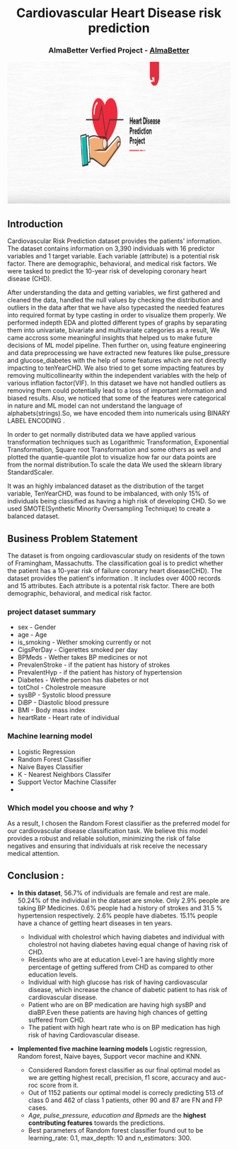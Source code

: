 <h1 align="center"> Cardiovascular Heart Disease risk prediction</h1>
<h3 align="center"> AlmaBetter Verfied Project - <a href="https://www.almabetter.com/"> AlmaBetter </a> </h5>

<p align="center"> 
<img src="https://github.com/tushar8668/Cardiovascular_Heart-_disease_risk-_Prediction-using-Classification_Technique/blob/main/cardiovascular_risk_imag.png" alt="AEP.jpg"  height="320px">
</p>


## Introduction 

Cardiovascular Risk Prediction dataset provides the patients' information. The dataset contains information on 3,390 individuals with 16 predictor variables and 1 target variable. Each variable (attribute) is a potential risk factor. 
There are demographic, behavioral, and medical risk factors. We were tasked to predict the 10-year risk of developing coronary heart disease (CHD).

After understanding the data and getting variables, we first gathered and cleaned the data, handled the null values by checking the distribution and outliers in the data after that we have also typecasted the needed features into required format by type casting in order to visualize them properly. We performed indepth EDA and plotted different types of graphs by separating them into univariate, bivariate and multivariate categories as a result, We came accross some meaningful insights that helped us to make future decisions of ML model pipeline. Then further on, using feature engineering and data preprocessing we have extracted new features like pulse_pressure and glucose_diabetes with the help of some features which are not directly impacting to tenYearCHD. We also tried to get some impacting features by removing multicollinearity within the independent variables with the help of various inflation factor(VIF). In this dataset we have not handled outliers as removing them could potentially lead to a loss of important information and biased results. Also, we noticed that some of the features were categorical in nature and ML model can not understand the language of alphabets(strings).So, we have encoded them into numericals using BINARY LABEL ENCODING .

In order to get normally distributed data we have applied various transformation techniques such as Logarithmic Transformation, Exponential Transformation, Square root Transformation and some others as well and plotted the quantie-quantile plot to visualize how far our data points are from the normal distribution.To scale the data We used the sklearn library StandardScaler.

It was an highly imbalanced dataset as the distribution of the target variable, TenYearCHD, was found to be imbalanced, with only 15% of individuals being classified as having a high risk of developing CHD. So we used SMOTE(Synthetic Minority Oversampling Technique) to create a balanced dataset.

## Business Problem Statement 
The dataset is from ongoing cardiovascular study on residents of the town of Framingham, Massachutts. The classification goal is to predict whether the patient has a 10-year risk of failure coronary heart disease(CHD). The dataset provides the patient's information . It includes over 4000 records and 15 attributes. Each attribute is a potental risk factor. There are both demographic, behavioral, and medical risk factor.

### project dataset summary
* sex - Gender
* age - Age
* is_smoking - Wether smoking currently or not
* CigsPerDay - Cigerettes smoked per day
* BPMeds - Wether takes BP medicines or not
* PrevalenStroke - if the patient has history of strokes 
* PrevalentHyp - if the patient has history of hypertension
* Diabetes - Wethe person has diabetes or not
* totChol - Cholestrole measure
* sysBP - Systolic blood pressure
* DiBP - Diastolic blood pressure
* BMI - Body mass index
* heartRate - Heart rate of individual

### Machine learning model 
- Logistic Regression
- Random Forest Classifier
- Naive Bayes Classifier
- K - Nearest Neighbors Classifer
- Support Vector Machine Classifer
- 
### Which model you choose and why ?
As a result, I chosen the Random Forest classifier as the preferred model for our cardiovascular disease classification task. We believe this model provides a robust and reliable solution, minimizing the risk of false negatives and ensuring that individuals at risk receive the necessary medical attention.

## **Conclusion :**
  - **In this dataset**, 56.7% of individuals are female and rest are male. 50.24% of the individual in the dataset are smoke. Only 2.9% people are taking BP Medicines. 0.6% people had a history of strokes and 31.5 % hypertension respectively. 2.6% people have diabetes. 15.1% people have a chance of getting heart diseases in ten years.
     - Individual with cholestrol which having diabetes and individual with cholestrol not having diabetes having equal change of having risk of CHD.
     - Residents who are at education Level-1 are having slightly more percentage of getting suffered from CHD as compared to other education levels.
     - Individual with high glucose has risk of having cardiovascular disease, which increase the chance of diabetic patient to has risk of cardiovascular disease.
     - Patient who are on BP medication are having high sysBP and diaBP.Even these patients are having high chances of getting suffered from CHD.
     - The patient with high heart rate who is on BP medication has high risk of having Cardiovascular disease.

  - **Implemented five machine learning models** Logistic regression, Random forest, Naive bayes, Support vecor machine and KNN.
     - Considered Random forest classifier as our final optimal model as we are getting highest recall, precision, f1 score, accuracy and auc-roc score from it.
     - Out of 1152 patients our optimal model is correcly predicting 513 of class 0 and 462 of class 1 patients, other 90 and 87 are FN and FP cases.
     - *Age, pulse_pressure, education and Bpmeds* are the **highest contributing features** towards the predictions.
     - Best parameters of Random forest classifier found out to be learning_rate: 0.1, max_depth: 10 and n_estimators: 300.
